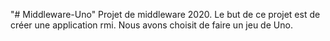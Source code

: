 "# Middleware-Uno" 
Projet de middleware 2020.
Le but de ce projet est de créer une application rmi. 
Nous avons choisit de faire un jeu de Uno. 